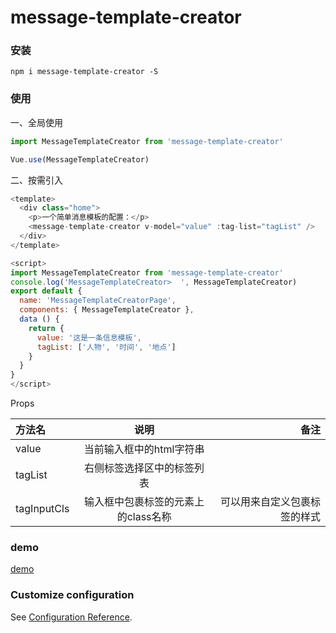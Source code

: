 # message-template-creator

### 安装
```
npm i message-template-creator -S
```

### 使用

一、全局使用
``` javaScript
import MessageTemplateCreator from 'message-template-creator'

Vue.use(MessageTemplateCreator)
```

二、按需引入

``` javaScript
<template>
  <div class="home">
    <p>一个简单消息模板的配置：</p>
    <message-template-creator v-model="value" :tag-list="tagList" />
  </div>
</template>

<script>
import MessageTemplateCreator from 'message-template-creator'
console.log('MessageTemplateCreator>  ', MessageTemplateCreator)
export default {
  name: 'MessageTemplateCreatorPage',
  components: { MessageTemplateCreator },
  data () {
    return {
      value: '这是一条信息模板',
      tagList: ['人物', '时间', '地点']
    }
  }
}
</script>

```

Props

| 方法名       | 说明 |         备注 |
| :--------- | :--: | -----------: |
| value     |  当前输入框中的html字符串  |      |
| tagList   |  右侧标签选择区中的标签列表  |   |
| tagInputCls |  输入框中包裹标签的元素上的class名称  | 可以用来自定义包裹标签的样式 |

### demo 
[demo](https://cnax.github.io/cnax.github.io-mtc/)

### Customize configuration
See [Configuration Reference](https://cli.vuejs.org/config/).
